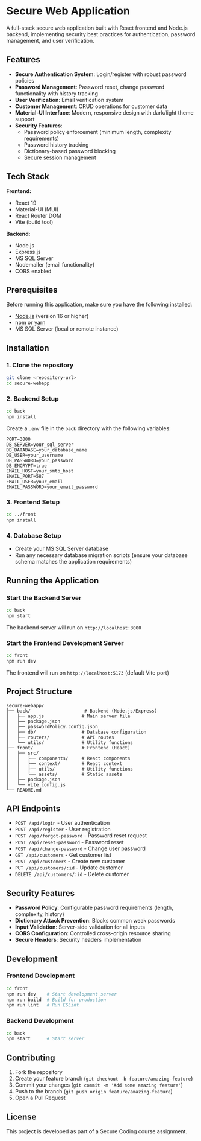 # Secure Web Application

A full-stack secure web application built with React frontend and Node.js backend, implementing security best practices for authentication, password management, and user verification.

## Features

- **Secure Authentication System**: Login/register with robust password policies
- **Password Management**: Password reset, change password functionality with history tracking
- **User Verification**: Email verification system
- **Customer Management**: CRUD operations for customer data
- **Material-UI Interface**: Modern, responsive design with dark/light theme support
- **Security Features**: 
  - Password policy enforcement (minimum length, complexity requirements)
  - Password history tracking
  - Dictionary-based password blocking
  - Secure session management

## Tech Stack

**Frontend:**
- React 19
- Material-UI (MUI)
- React Router DOM
- Vite (build tool)

**Backend:**
- Node.js
- Express.js
- MS SQL Server
- Nodemailer (email functionality)
- CORS enabled

## Prerequisites

Before running this application, make sure you have the following installed:
- [Node.js](https://nodejs.org/) (version 16 or higher)
- [npm](https://www.npmjs.com/) or [yarn](https://yarnpkg.com/)
- MS SQL Server (local or remote instance)

## Installation

### 1. Clone the repository
```bash
git clone <repository-url>
cd secure-webapp
```

### 2. Backend Setup
```bash
cd back
npm install
```

Create a `.env` file in the `back` directory with the following variables:
```env
PORT=3000
DB_SERVER=your_sql_server
DB_DATABASE=your_database_name
DB_USER=your_username
DB_PASSWORD=your_password
DB_ENCRYPT=true
EMAIL_HOST=your_smtp_host
EMAIL_PORT=587
EMAIL_USER=your_email
EMAIL_PASSWORD=your_email_password
```

### 3. Frontend Setup
```bash
cd ../front
npm install
```

### 4. Database Setup
- Create your MS SQL Server database
- Run any necessary database migration scripts (ensure your database schema matches the application requirements)

## Running the Application

### Start the Backend Server
```bash
cd back
npm start
```
The backend server will run on `http://localhost:3000`

### Start the Frontend Development Server
```bash
cd front
npm run dev
```
The frontend will run on `http://localhost:5173` (default Vite port)

## Project Structure

```
secure-webapp/
├── back/                    # Backend (Node.js/Express)
│   ├── app.js              # Main server file
│   ├── package.json
│   ├── passwordPolicy.config.json
│   ├── db/                 # Database configuration
│   ├── routers/            # API routes
│   └── utils/              # Utility functions
├── front/                  # Frontend (React)
│   ├── src/
│   │   ├── components/     # React components
│   │   ├── context/        # React context
│   │   ├── utils/          # Utility functions
│   │   └── assets/         # Static assets
│   ├── package.json
│   └── vite.config.js
└── README.md
```

## API Endpoints

- `POST /api/login` - User authentication
- `POST /api/register` - User registration
- `POST /api/forgot-password` - Password reset request
- `POST /api/reset-password` - Password reset
- `POST /api/change-password` - Change user password
- `GET /api/customers` - Get customer list
- `POST /api/customers` - Create new customer
- `PUT /api/customers/:id` - Update customer
- `DELETE /api/customers/:id` - Delete customer

## Security Features

- **Password Policy**: Configurable password requirements (length, complexity, history)
- **Dictionary Attack Prevention**: Blocks common weak passwords
- **Input Validation**: Server-side validation for all inputs
- **CORS Configuration**: Controlled cross-origin resource sharing
- **Secure Headers**: Security headers implementation

## Development

### Frontend Development
```bash
cd front
npm run dev    # Start development server
npm run build  # Build for production
npm run lint   # Run ESLint
```

### Backend Development
```bash
cd back
npm start      # Start server
```

## Contributing

1. Fork the repository
2. Create your feature branch (`git checkout -b feature/amazing-feature`)
3. Commit your changes (`git commit -m 'Add some amazing feature'`)
4. Push to the branch (`git push origin feature/amazing-feature`)
5. Open a Pull Request

## License

This project is developed as part of a Secure Coding course assignment.
